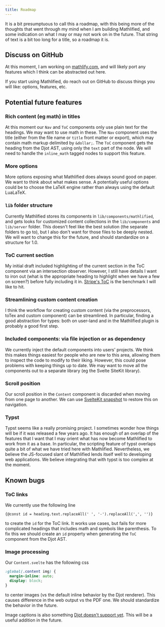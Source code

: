 ```yaml
---
title: Roadmap
---
```


It is a bit presumptuous to call this a roadmap, with this being more of the thoughts that went
through my mind when I am building Mathlified, and some indication on what I may or may not work on
in the future. That string of text is a bit too long for a title, so a roadmap it is.

## Discuss on GitHub

At this moment, I am working on [mathlify.com](https://mathlify.com), and will likely port any
features which I think can be abstracted out here.

If you start using Mathlified, do reach out on GitHub to discuss things you will like: options,
features, etc.

## Potential future features

### Rich content (eg math) in titles

At this moment our `Nav` and `ToC` components only use plain text for the headings. We may want to
use math in these. The `Nav` component uses the title (either from the file name or `title` front
matter or export), which may contain math markup delimited by `&dollar;`. The `ToC` component gets
the heading from the Djot AST, using only the `text` part of the node. We will need to handle the
`inline_math` tagged nodes to support this feature.

### More options

More options exposing what Mathlified does always sound good on paper. We want to think about what
makes sense. A potentially useful options could be to choose the LaTeX engine rather than always
using the default LuaLaTeX.

### `lib` folder structure

Currently Mathlified stores its components in `lib/components/mathlified`, and gets looks for
customized content collections in the `lib/components` and `lib/server` folder. This doesn't feel
like the best solution (the separate folders to go to), but I also don't want for those files to be
deeply nested. We will want to change this for the future, and should standardize on a structure for
1.0.

### ToC current section

My initial draft included highlighting of the current section in the ToC component via an
intersection observer. However, I still have details I want to iron out (what is the appropriate
heading to highlight when we have a few on screen?) before fully including it in.
[Stripe's ToC](https://docs.stripe.com/dashboard/basics) is the benchmark I will like to hit.

### Streamlining custom content creation

I think the workflow for creating custom content (via the preprocessors, toTex and custom component)
can be streamlined. In particular, finding a good abstraction for types: both on user-land and in
the Mathlified plugin is probably a good first step.

### Included components: via file injection or as dependency

We currently inject the default components into users' projects. We think this makes things easiest
for people who are new to this area, allowing them to inspect the code to modify to their liking.
However, this could pose problems with keeping things up to date. We may want to move all the
components out to a separate library (eg the Svelte SiteKit library).

### Scroll position

Our scroll position in the `Content` component is discarded when moving from one page to another. We
can use [SvelteKit snapshot](https://kit.svelte.dev/docs/snapshots) to restore this on navigation.

### Typst

Typst seems like a really promising project. I sometimes wonder how things will be if it was
released a few years ago. It has enough of an overlap of the features that I want that I may orient
what has now become Mathlified to work from it as a base. In particular, the scripting feature of
typst overlaps quite a bit of what we have tried here with Mathlified. Nevertheless, we believe the
JS-focused slant of Mathlified lends itself well to developing web applications. We believe
integrating that with typst is too complex at the moment.

## Known bugs

### ToC links

We currently use the following line

```svelte
{@const id = heading.text.replaceAll(' ', '-').replaceAll(',', '')}
```

to create the `id` for the ToC link. It works use cases, but fails for more complicated headings
that includes math and symbols like parenthesis. To fix this we should create an `id` property when
generating the `ToC` component from the Djot AST.

### Image processing

Our `Content.svelte` has the following css

```css
:global(.content img) {
  margin-inline: auto;
  display: block;
}
```

to center images (vs the default inline behavior by the Djot renderer). This causes difference in
the web output vs the PDF one. We should standardize the behavior in the future.

Image captions is also something [Djot doesn't support yet](https://github.com/jgm/djot/issues/28).
This will be a useful addition in the future.
